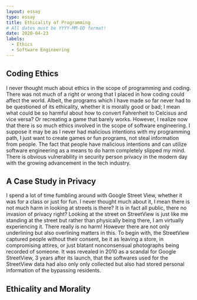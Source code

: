 ```yaml
---
layout: essay
type: essay
title: Ethicality of Programming
# All dates must be YYYY-MM-DD format!
date: 2020-04-23
labels:
  - Ethics
  - Software Engineering
---
```


## Coding Ethics
I never thought much about ethics in the scope of programming and coding. There was not much of a right or wrong that I placed in how coding could affect the world. Albeit, the programs which I have made so far never had to be questioned of its ethicality, whether it is morally good or bad; I mean what could be so harmful about how to convert Fahrenheit to Celcisus and vice versa? Or recreating a game that barely works. However, I realize now that there is so much ethics involved in the scope of software engineering. I suppose it may be as I never had malicious intentions with my programming path, I just want to create games or fun programs, not steal information from people. The fact that people have malicious intentions and can utilize software engineering as a means to do harm completely slipped my mind. There is obvious vulnerability in security person privacy in the modern day with the growing advancement in the tech industry. 

## A Case Study in Privacy
I spend a lot of time fumbling around with Google Street View, whether it was for a class or just for fun. I never thought much about it, I mean there is not much harm in looking at streets is there? It is in fact all public, there no invasion of privacy right? Looking at the street on StreetView is just like me standing at the street but rather than physically being there, I am virtually experiencing it. There really is no harm! However there are not only underlining but also overlining matters in this. To begin with, the StreetView captured people without their consent, be it as leaving a store, in compromising attires, or just blatant nonconsensual photographs being recorded of someone. It was revealed in 2010 as a scandal for Google StreetView, 3 years after its launch, that the softwares used for the StreetView data had also only only collected but also had stored personal information of the bypassing residents. 

## Ethicality and Morality
